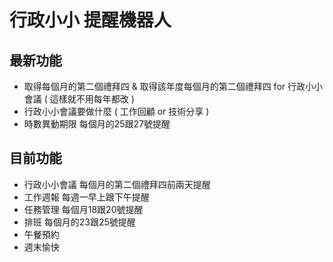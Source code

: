 # 行政小小 提醒機器人

## 最新功能
+ 取得每個月的第二個禮拜四 & 取得該年度每個月的第二個禮拜四 for 行政小小會議 ( 這樣就不用每年都改 )
+ 行政小小會議要做什麼 ( 工作回顧 or 技術分享 )
+ 時數異動期限 每個月的25跟27號提醒

## 目前功能
- 行政小小會議 每個月的第二個禮拜四前兩天提醒
- 工作週報 每週一早上跟下午提醒
- 任務管理 每個月18跟20號提醒
- 排班 每個月的23跟25號提醒
- 午餐預約
- 週末愉快
